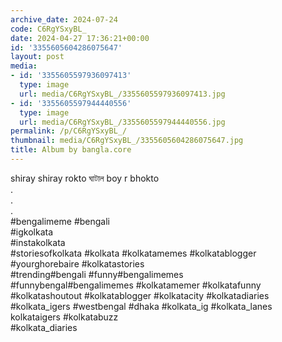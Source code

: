 ```yaml
---
archive_date: 2024-07-24
code: C6RgYSxyBL_
date: 2024-04-27 17:36:21+00:00
id: '3355605604286075647'
layout: post
media:
- id: '3355605597936097413'
  type: image
  url: media/C6RgYSxyBL_/3355605597936097413.jpg
- id: '3355605597944440556'
  type: image
  url: media/C6RgYSxyBL_/3355605597944440556.jpg
permalink: /p/C6RgYSxyBL_/
thumbnail: media/C6RgYSxyBL_/3355605604286075647.jpg
title: Album by bangla.core
---
```


shiray shiray rokto ঘাটাল boy r bhokto  
.  
.  
.  
#bengalimeme #bengali  
#igkolkata  
#instakolkata  
#storiesofkolkata #kolkata #kolkatamemes #kolkatablogger  
#yourghorebaire #kolkatastories  
#trending#bengali #funny#bengalimemes  
#funnybengal#bengalimemes #kolkatamemer #kolkatafunny  
#kolkatashoutout #kolkatablogger #kolkatacity #kolkatadiaries  
#kolkata_igers #westbengal #dhaka #kolkata_ig #kolkata_lanes  
kolkataigers #kolkatabuzz  
#kolkata_diaries